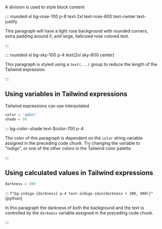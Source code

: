 A division is used to style block content

::: rounded-xl bg-rose-100 p-8 text-2xl text-rose-600 text-center text-justify

This paragraph will have a light rose background with rounded corners, extra padding around it, and large, italicized rose colored text.

:::

::: rounded-xl bg-sky-100 p-4 text(2xl sky-600 center)

This paragraph is styled using a `text(...)` group to reduce the length of the Tailwind expression.

:::

## Using variables in Tailwind expressions

Tailwind expressions can use interpolated

```python exec
color = 'amber'
shade = 50
```

::: bg-$color-$shade text-$color-700 p-4

The color of this paragraph is dependent on the `color` string variable assigned in the preceding code chunk. Try changing the variable to "indigo", or one of the other colors in the Tailwind color palette.

:::

## Using calculated values in Tailwind expressions

```python exec
darkness = 300
```

::: `f"bg-indigo-{darkness} p-4 text-indigo-{min(darkness + 300, 900)}"`{python}

In this paragraph the darkness of both the background and the text is controlled by the `darkness` variable assigned in the preceding code chunk.

:::
